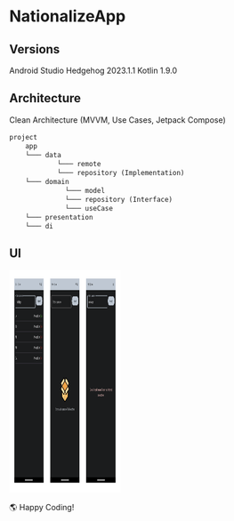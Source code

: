 # NationalizeApp

## Versions

Android Studio Hedgehog 2023.1.1
Kotlin 1.9.0

## Architecture

Clean Architecture (MVVM, Use Cases, Jetpack Compose)

```
project
    app
    └─── data
            └─── remote
            └─── repository (Implementation)
    └─── domain
              └─── model
              └─── repository (Interface)
              └─── useCase
    └─── presentation
    └─── di
```

## UI

<img src="https://github.com/SanushRadalage/NationalizeApp/blob/main/app/src/main/res/drawable/screenshots.png" width="200" height="400">


🌎 Happy Coding!
